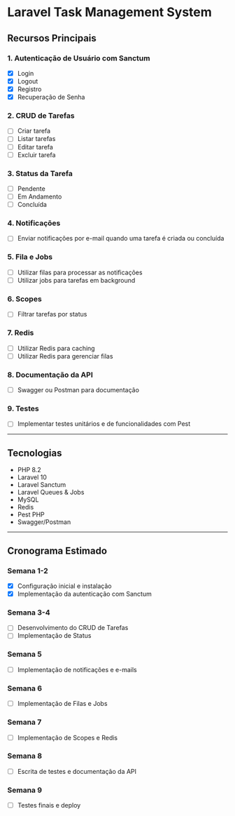 # Laravel Task Management System

## Recursos Principais

### 1. Autenticação de Usuário com Sanctum
- [X] Login
- [X] Logout
- [X] Registro
- [X] Recuperação de Senha

### 2. CRUD de Tarefas
- [ ] Criar tarefa
- [ ] Listar tarefas
- [ ] Editar tarefa
- [ ] Excluir tarefa

### 3. Status da Tarefa
- [ ] Pendente
- [ ] Em Andamento
- [ ] Concluída

### 4. Notificações
- [ ] Enviar notificações por e-mail quando uma tarefa é criada ou concluída

### 5. Fila e Jobs
- [ ] Utilizar filas para processar as notificações
- [ ] Utilizar jobs para tarefas em background

### 6. Scopes
- [ ] Filtrar tarefas por status

### 7. Redis
- [ ] Utilizar Redis para caching
- [ ] Utilizar Redis para gerenciar filas

### 8. Documentação da API
- [ ] Swagger ou Postman para documentação

### 9. Testes
- [ ] Implementar testes unitários e de funcionalidades com Pest

---

## Tecnologias

- PHP 8.2
- Laravel 10
- Laravel Sanctum
- Laravel Queues & Jobs
- MySQL
- Redis
- Pest PHP
- Swagger/Postman

---

## Cronograma Estimado

### Semana 1-2
- [X] Configuração inicial e instalação
- [X] Implementação da autenticação com Sanctum

### Semana 3-4
- [ ] Desenvolvimento do CRUD de Tarefas
- [ ] Implementação de Status

### Semana 5
- [ ] Implementação de notificações e e-mails

### Semana 6
- [ ] Implementação de Filas e Jobs

### Semana 7
- [ ] Implementação de Scopes e Redis

### Semana 8
- [ ] Escrita de testes e documentação da API

### Semana 9
- [ ] Testes finais e deploy
